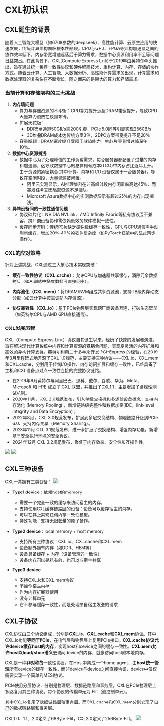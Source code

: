 
# CXL初认识
## CXL诞生的背景
随着人工智能大模型（如670B参数的deepseek）、高性能计算、云原生应用的快速发展，传统计算架构面临根本性瓶颈。CPU与GPU、FPGA等异构加速器之间的协作效率低下，内存带宽增速远落后于算力需求，数据中心资源利用率不足等问题日益突出。在此背景下，CXL(Compute Express Link)于2019年由英特尔牵头推出，旨在通过统一缓存一致性协议和硬件解耦技术，重构计算、内存、存储的协作方式。随着云计算、人工智能、大数据分析、高性能计算需求的出现，计算需求和数据处理器的复杂性在不断增长，随之而来的是巨大的算力和存储需求。
### 当前计算和存储架构的三大挑战
1. **内存墙问题**
    - 算力与存储资源的不平衡：CPU算力提升远超DRAM带宽提升，导致CPU大量算力浪费在数据等待。
    - 扩展天花板：
        - DDR5单通道50GB/s需200引脚，PCIe 5.0同等引脚实现256GB/s
        - 3D堆叠DRAM成本达传统方案3倍，2DPC方案带宽提升不足20%
    - 容量瓶颈：DRAM密度提升受限于散热能力，单芯片容量增速降至年10%。
2. **数据中心资源搁浅**
    - 数据中心为了处理峰值的工作负载需求，每台服务器都配置了过量的内存和加速器，这导致数据中心的总体拥有成本(TCO)中内存占比逐年上升。由于资源的紧密耦合(其中计算、内存和 I/O 设备仅属于一台服务器)，导致在空闲时段，大量资源被闲置。
        - 阿里云实测显示，AI推理集群在非高峰时段内存闲置率高达45%，而突发任务又因局部资源不足排队。
        - Microsoft Azura数据中心的实测数据显示有超过25%的内存出现搁浅。
3. **异构设备间的一致性通信问题**
    - 协议碎片化：NVIDIA NVLink、AMD Infinity Fabric等私有协议互不兼容，跨厂商设备协作需依赖低效的软件模拟一致性。
    - 缓存同步开销：传统PCIe缺乏硬件级缓存一致性，GPU与CPU通信需手动刷新缓存，增加20%-40%的软件复杂度（如PyTorch框架中的显式同步操作）。

### CXL的应对策略
针对上述挑战，CXL通过三大核心技术实现突破：

- **缓存一致性协议（CXL.cache）**：允许CPU与加速器共享缓存，消除冗余数据拷贝（如AI训练中梯度数据可直接同步）。

- **内存池化（CXL.mem）**：将DRAM/NVM组成共享资源池，支持TB级内存动态分配（如云计算中按需调配内存资源）。

- **协议兼容性（CXL.io）**：基于PCIe物理层实现跨厂商设备互连，打破生态壁垒（如英特尔CPU与AMD GPU直接通信）。

### CXL发展历程
CXL（Compute Express Link）协议自其诞生以来，经历了快速的发展和演进，旨在解决现代计算系统中内存和计算资源的紧耦合问题，实现更灵活的内存扩展和高效的异构计算支持。英特尔利用二十多年来开发 PCI-Express 的经验，在2019年3月里程碑式地开源了CXL 1.0规范，主要支持三种协议——CXL.io、CXL.mem和CXL.cache，分别用于传统I/O操作、内存访问扩展和缓存一致性，已经具备了主机和CXL设备点对点一致性连接的完整协议链路。

- 在2019年9月英特尔与阿里巴巴、思科、戴尔、谷歌、华为、Meta、Microsoft 和 HPE 成立了 CXL 联盟，并推出了CXL1.1，主要增加了合规性测试机制。
- 2020年11月，CXL 2.0规范发布，引入单级交换机和多逻辑设备概念，支持内存池化 (Memory Pooling) ，新增链路级完整性和数据加密(IDE，link-level integrity and Data Encryption)；
- 2022年8月，CXL 3.0规范发布，扩展到多层交换结构、物理链路升级到PCIe 6.0、支持内存共享（Memory Sharing）。
- 2023年11月 CXL 3.1规范发布，进一步扩展了交换结构、增强内存功能，新增基于安全执行环境的安全协议。
- 2024年12月 CXL 3.2规范发布，聚焦于内存效率、安全性和互操作性。 
<!-- ![](../images/cxl_timeline.png) -->
![](https://pic1.imgdb.cn/item/68621fe158cb8da5c87ece9c.png)
![](https://pic1.imgdb.cn/item/68621ff358cb8da5c87ecf1a.png)


## CXL三种设备
CXL一共拥有三类设备：
![](https://pic1.imgdb.cn/item/6862201a58cb8da5c87ed020.png)
- **Type1 device**：依赖host的memory
    - 需要一个完全一致的缓存来访问宿主的内存。
    - 支持使用CXL缓存链路层的设备：设备可以缓存宿主的内存。
    - 可以在其上实现任何内存一致性模型。
    - 特殊功能：支持无限数量的原子操作。
- **Type2 device**：local memory + host memory

    - 支持所有三种协议：CXL.io、CXL.cache和CXL.mem
    - 设备额外拥有内存（如DDR、HBM等）
    - 设备具备缓存 + 内存（设备管理的一致性）
    - 设备内存可以是私有的，也可以与宿主共享
- **Type3 device**:
    - 支持CXL.io和CXL.mem协议
    - 不操作宿主内存
    - 作为内存扩展器使用
    - 没有计算单元
    - 它不参与缓存一致性，而是处理来自宿主发送的请求



## CXL子协议
CXL协议由三个协议组成，分别是**CXL.io**、**CXL.cache**和**CXL.mem**协议。其中CXL.io功能**等同于PCIe**，在电气层和物理层上复用PCIe接口。**CXL.cache协议允许device缓存host的内存**，实现host和device之间的缓存一致性。**CXL.mem允许host以load/store语义**去访问device的内存，就像访问host的本地内存。

CXL是一种**非对称的**一致性协议，在Host中集成一个home agent，由**host统一管理**所有device的缓存一致性，而非device与device之间直接协调，device中仅仅需要实现一个简单的MESI协议。


<!-- 为了最快的说明CXL，先从CXL 1.1开始讲起。 -->

PCIe使用分层协议，分别是物理层、数据链路层和事务层。CXL在PCIe物理层上多路复用其三种协议。每个协议的传输单元为 Flit（流控制单元）。

其中CXL.io复用了数据链路层和事务层。而CXL.cache和CXL.mem分别实现了自己的数据链路层和事务层。

CXL1.0、1.1、2.0定义了68Byte-Flit，CXL3.0定义了256Byte-Filt。
![](https://pic1.imgdb.cn/item/6862202a58cb8da5c87ed08d.png)